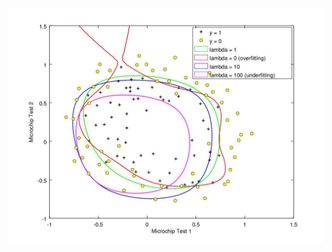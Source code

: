 ![Plot showing decision boundary when lambda is varied](varying-regularization-parameter.jpg?raw="true")
